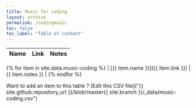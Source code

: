 ```yaml
---
title: Music for coding
layout: archive
permalink: /codingmusic
toc: false
toc_label: "Table of content"
---
```


|Name|Link|Notes|
|---|---|---|
{% for item in site.data.music-coding %}
| [{{ item.name }}]({{ item.link }}) | {{ item.notes }} |
{% endfor %}

Want to add an item to this table ? [Edit this CSV file]("{{ site.github.repository_url }}/blob/master{{ site.branch }}/_data/music-coding.csv")
